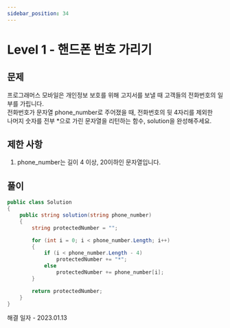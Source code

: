 ```yaml
---
sidebar_position: 34
---
```


# Level 1 - 핸드폰 번호 가리기

## 문제

프로그래머스 모바일은 개인정보 보호를 위해 고지서를 보낼 때 고객들의 전화번호의 일부를 가립니다.<br/>
전화번호가 문자열 phone_number로 주어졌을 때, 전화번호의 뒷 4자리를 제외한 <br/>
나머지 숫자를 전부 *으로 가린 문자열을 리턴하는 함수, solution을 완성해주세요.

## 제한 사항

1. phone_number는 길이 4 이상, 20이하인 문자열입니다.

## 풀이

```c#
public class Solution 
{
    public string solution(string phone_number)
    {
        string protectedNumber = "";

        for (int i = 0; i < phone_number.Length; i++)
        {
            if (i < phone_number.Length - 4)
                protectedNumber += "*";
            else
                protectedNumber += phone_number[i];
        }

        return protectedNumber;
    }
}
```

해결 일자 - 2023.01.13